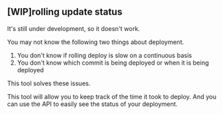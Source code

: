 ## [WIP]rolling update status

It's still under development, so it doesn't work.

You may not know the following two things about deployment.

1. You don't know if rolling deploy is slow on a continuous basis
2. You don't know which commit is being deployed or when it is being deployed

This tool solves these issues.

This tool will allow you to keep track of the time it took to deploy.
And you can use the API to easily see the status of your deployment.

